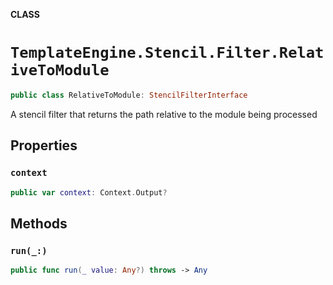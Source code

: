 **CLASS**

# `TemplateEngine.Stencil.Filter.RelativeToModule`

```swift
public class RelativeToModule: StencilFilterInterface
```

A stencil filter that returns the path relative to the module being processed

## Properties
### `context`

```swift
public var context: Context.Output?
```

## Methods
### `run(_:)`

```swift
public func run(_ value: Any?) throws -> Any
```
